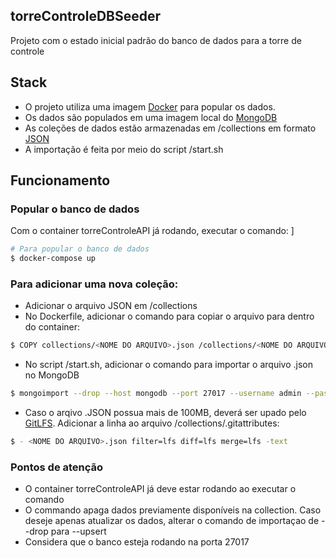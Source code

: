 ## torreControleDBSeeder

Projeto com o estado inicial padrão do banco de dados para a torre de controle

## Stack

- O projeto utiliza uma imagem [Docker](https://www.docker.com/) para popular os dados.
- Os dados são populados em uma imagem local do [MongoDB](https://www.mongodb.com/)
- As coleções de dados estão armazenadas em /collections em formato [JSON](https://www.json.org/json-en.html)
- A importação é feita por meio do script /start.sh

## Funcionamento

### Popular o banco de dados

Com o container torreControleAPI já rodando, executar o comando: ]

```bash
# Para popular o banco de dados
$ docker-compose up
```

### Para adicionar uma nova coleção:

- Adicionar o arquivo JSON em /collections
- No Dockerfile, adicionar o comando para copiar o arquivo para dentro do container:
```bash
$ COPY collections/<NOME DO ARQUIVO>.json /collections/<NOME DO ARQUIVO>.json
```
- No script /start.sh, adicionar o comando para importar o arquivo .json no MongoDB
```bash
$ mongoimport --drop --host mongodb --port 27017 --username admin --password admin --authenticationDatabase admin --db torre-controle --collection <NOME DA COLLECTION> --type json --jsonArray --file /collections/<NOME DO ARQUIVO>.json
```
- Caso o arqivo .JSON possua mais de 100MB, deverá ser upado pelo [GitLFS](https://docs.github.com/pt/repositories/working-with-files/managing-large-files/configuring-git-large-file-storage). Adicionar a linha ao arquivo /collections/.gitattributes:
```bash
$ - <NOME DO ARQUIVO>.json filter=lfs diff=lfs merge=lfs -text
```

### Pontos de atenção

- O container torreControleAPI já deve estar rodando ao executar o comando
- O commando apaga dados previamente disponíveis na collection. Caso deseje apenas atualizar os dados, alterar o comando de importaçao de --drop para --upsert
- Considera que o banco esteja rodando na porta 27017

